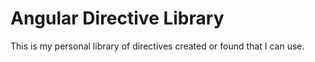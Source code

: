 # Angular Directive Library
This is my personal library of directives created or found that I can use.
